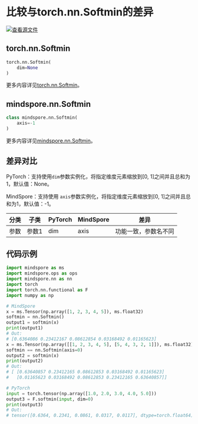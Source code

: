 # 比较与torch.nn.Softmin的差异

[![查看源文件](https://mindspore-website.obs.cn-north-4.myhuaweicloud.com/website-images/r2.1/resource/_static/logo_source.svg)](https://gitee.com/mindspore/docs/blob/r2.1/docs/mindspore/source_zh_cn/note/api_mapping/pytorch_diff/softmin.md)

## torch.nn.Softmin

```python
torch.nn.Softmin(
    dim=None
)
```

更多内容详见[torch.nn.Softmin](https://pytorch.org/docs/1.8.1/generated/torch.nn.Softmin.html)。

## mindspore.nn.Softmin

```python
class mindspore.nn.Softmin(
    axis=-1
)
```

更多内容详见[mindspore.nn.Softmin](https://www.mindspore.cn/docs/zh-CN/r2.1/api_python/nn/mindspore.nn.Softmin.html)。

## 差异对比

PyTorch：支持使用`dim`参数实例化，将指定维度元素缩放到[0, 1]之间并且总和为1，默认值：None。

MindSpore：支持使用 `axis`参数实例化，将指定维度元素缩放到[0, 1]之间并且总和为1，默认值：-1。

| 分类 | 子类  | PyTorch | MindSpore | 差异                    |
| ---- | ----- |---------|-----------| ----------------------- |
| 参数 | 参数1 | dim     | axis      | 功能一致，参数名不同 |

## 代码示例

```python
import mindspore as ms
import mindspore.ops as ops
import mindspore.nn as nn
import torch
import torch.nn.functional as F
import numpy as np

# MindSpore
x = ms.Tensor(np.array([1, 2, 3, 4, 5]), ms.float32)
softmin = nn.Softmin()
output1 = softmin(x)
print(output1)
# Out:
# [0.6364086 0.23412167 0.08612854 0.03168492 0.01165623]
x = ms.Tensor(np.array([[1, 2, 3, 4, 5], [5, 4, 3, 2, 1]]), ms.float32)
softmin == nn.Softmin(axis=0)
output2 = softmin(x)
print(output2)
# Out:
# [ [0.63640857 0.23412165 0.08612853 0.03168492 0.01165623]
#   [0.01165623 0.03168492 0.08612853 0.23412165 0.63640857]]

# PyTorch
input = torch.tensor(np.array([1.0, 2.0, 3.0, 4.0, 5.0]))
output3 = F.softmin(input, dim=0)
print(output3)
# Out:
# tensor([0.6364, 0.2341, 0.0861, 0.0317, 0.0117], dtype=torch.float64)
```
